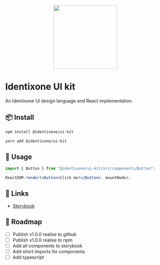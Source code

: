 <p align="center">
  <a href="https://identix.one/images/logo.svg">
    <img width="200" src="https://identix.one/images/logo.svg">
  </a>
</p>

# Identixone UI kit

An Identixone UI design language and React implementation.

## 📦 Install

```bash
npm install @identixone/ui-kit
```

```bash
yarn add @identixone/ui-kit
```

## 🔨 Usage

```jsx
import { Button } from "@identixone/ui-kit/src/components/Button";

ReactDOM.render(<Button>Click me!</Button>, mountNode);
```

## 🔗 Links

- [Storybook](https://identixone-ui.netlify.com/)

## 🚗 Roadmap

- [ ] Publish v1.0.0 realise to github
- [ ] Publish v1.0.0 realise to npm
- [ ] Add all components to storybook
- [ ] Add short imports for components
- [ ] Add typescript
